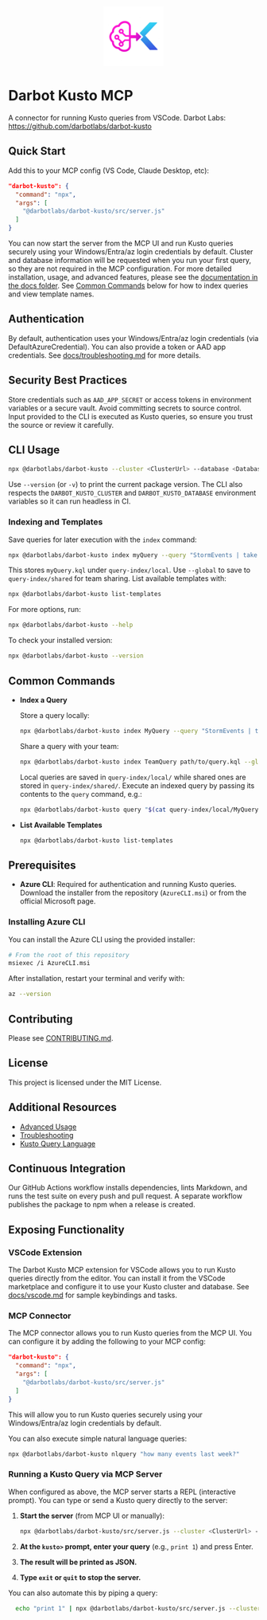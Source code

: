 <p align="center">
  <img src="logo.png" alt="darbot-kusto logo" width="120"/>
</p>

# Darbot Kusto MCP

A connector for running Kusto queries from VSCode.
Darbot Labs: <https://github.com/darbotlabs/darbot-kusto>

## Quick Start

Add this to your MCP config (VS Code, Claude Desktop, etc):

```json
"darbot-kusto": {
  "command": "npx",
  "args": [
    "@darbotlabs/darbot-kusto/src/server.js"
  ]
}
```

You can now start the server from the MCP UI and run Kusto queries securely using your Windows/Entra/az login credentials by default.
Cluster and database information will be requested when you run your first query, so they are not required in the MCP configuration.
For more detailed installation, usage, and advanced features, please see the [documentation in the docs folder](./docs/).
See [Common Commands](#common-commands) below for how to index queries and view template names.

## Authentication

By default, authentication uses your Windows/Entra/az login credentials (via DefaultAzureCredential).
You can also provide a token or AAD app credentials. See [docs/troubleshooting.md](./docs/troubleshooting.md) for more details.

## Security Best Practices

Store credentials such as `AAD_APP_SECRET` or access tokens in environment variables or a secure vault. Avoid committing secrets to source control. Input provided to the CLI is executed as Kusto queries, so ensure you trust the source or review it carefully.

## CLI Usage

```sh
npx @darbotlabs/darbot-kusto --cluster <ClusterUrl> --database <Database> query "<Your Kusto Query>"
```

Use `--version` (or `-v`) to print the current package version. The CLI also respects the
`DARBOT_KUSTO_CLUSTER` and `DARBOT_KUSTO_DATABASE` environment variables so it can run headless in CI.

### Indexing and Templates

Save queries for later execution with the `index` command:

```sh
npx @darbotlabs/darbot-kusto index myQuery --query "StormEvents | take 5"
```

This stores `myQuery.kql` under `query-index/local`. Use `--global` to save to `query-index/shared` for team sharing.
List available templates with:

```sh
npx @darbotlabs/darbot-kusto list-templates
```

For more options, run:

```sh
npx @darbotlabs/darbot-kusto --help
```

To check your installed version:

```sh
npx @darbotlabs/darbot-kusto --version
```

## Common Commands

- **Index a Query**

  Store a query locally:

  ```sh
  npx @darbotlabs/darbot-kusto index MyQuery --query "StormEvents | take 5"
  ```

  Share a query with your team:

  ```sh
  npx @darbotlabs/darbot-kusto index TeamQuery path/to/query.kql --global
  ```

  Local queries are saved in `query-index/local/` while shared ones are stored in `query-index/shared/`.
  Execute an indexed query by passing its contents to the `query` command, e.g.:

  ```sh
  npx @darbotlabs/darbot-kusto query "$(cat query-index/local/MyQuery.kql)"
  ```

- **List Available Templates**

  ```sh
  npx @darbotlabs/darbot-kusto list-templates
  ```

## Prerequisites

- **Azure CLI**: Required for authentication and running Kusto queries. Download the installer from the repository (`AzureCLI.msi`) or from the official Microsoft page.

### Installing Azure CLI

You can install the Azure CLI using the provided installer:

```sh
# From the root of this repository
msiexec /i AzureCLI.msi
```

After installation, restart your terminal and verify with:

```sh
az --version
```

## Contributing

Please see [CONTRIBUTING.md](./CONTRIBUTING.md).

## License

This project is licensed under the MIT License.

## Additional Resources

- [Advanced Usage](./docs/advanced.md)
- [Troubleshooting](./docs/troubleshooting.md)
- [Kusto Query Language](./src/resources/Kusto-Query-Language/README.md)

## Continuous Integration

Our GitHub Actions workflow installs dependencies, lints Markdown, and runs the test suite on every push and pull request. A separate workflow publishes the package to npm when a release is created.

## Exposing Functionality

### VSCode Extension

The Darbot Kusto MCP extension for VSCode allows you to run Kusto queries directly from the editor. You can install it from the VSCode marketplace and configure it to use your Kusto cluster and database.
See [docs/vscode.md](./docs/vscode.md) for sample keybindings and tasks.

### MCP Connector

The MCP connector allows you to run Kusto queries from the MCP UI. You can configure it by adding the following to your MCP config:

```json
"darbot-kusto": {
  "command": "npx",
  "args": [
    "@darbotlabs/darbot-kusto/src/server.js"
  ]
}
```

This will allow you to run Kusto queries securely using your Windows/Entra/az login credentials by default.

You can also execute simple natural language queries:

```sh
npx @darbotlabs/darbot-kusto nlquery "how many events last week?"
```

### Running a Kusto Query via MCP Server

When configured as above, the MCP server starts a REPL (interactive prompt). You can type or send a Kusto query directly to the server:

1. **Start the server** (from MCP UI or manually):

   ```sh
   npx @darbotlabs/darbot-kusto/src/server.js --cluster <ClusterUrl> --database <Database>
   ```

2. **At the `kusto>` prompt, enter your query** (e.g., `print 1`) and press Enter.
3. **The result will be printed as JSON.**
4. **Type `exit` or `quit` to stop the server.**

You can also automate this by piping a query:

```sh
  echo "print 1" | npx @darbotlabs/darbot-kusto/src/server.js --cluster <ClusterUrl> --database <Database>
```

